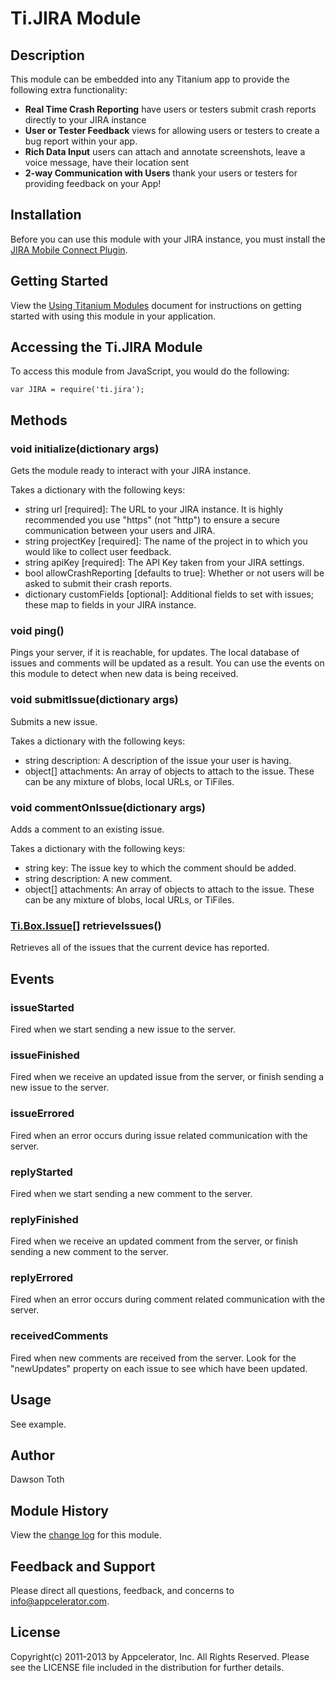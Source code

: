# Ti.JIRA Module

## Description

This module can be embedded into any Titanium app to provide the following extra functionality:

* **Real Time Crash Reporting** have users or testers submit crash reports directly to your JIRA instance
* **User or Tester Feedback** views for allowing users or testers to create a bug report within your app.
* **Rich Data Input** users can attach and annotate screenshots, leave a voice message, have their location sent
* **2-way Communication with Users** thank your users or testers for providing feedback on your App!

## Installation
Before you can use this module with your JIRA instance, you must install the [JIRA Mobile Connect Plugin][].

## Getting Started

View the [Using Titanium Modules](http://docs.appcelerator.com/titanium/latest/#!/guide/Using_Titanium_Modules) document for instructions on getting
started with using this module in your application.

## Accessing the Ti.JIRA Module
To access this module from JavaScript, you would do the following:

	var JIRA = require('ti.jira');

## Methods

### void initialize(dictionary args)
Gets the module ready to interact with your JIRA instance.

Takes a dictionary with the following keys:

* string url [required]: The URL to your JIRA instance. It is highly recommended you use "https" (not "http") to ensure a secure communication between your users and JIRA.
* string projectKey [required]: The name of the project in to which you would like to collect user feedback.
* string apiKey [required]: The API Key taken from your JIRA settings.
* bool allowCrashReporting [defaults to true]: Whether or not users will be asked to submit their crash reports.
* dictionary customFields [optional]: Additional fields to set with issues; these map to fields in your JIRA instance.

### void ping()
Pings your server, if it is reachable, for updates. The local database of issues and comments will be updated as a 
result. You can use the events on this module to detect when new data is being received.

### void submitIssue(dictionary args)
Submits a new issue.

Takes a dictionary with the following keys:

* string description: A description of the issue your user is having.
* object[] attachments: An array of objects to attach to the issue. These can be any mixture of blobs, local URLs, or TiFiles.

### void commentOnIssue(dictionary args)
Adds a comment to an existing issue.

Takes a dictionary with the following keys:

* string key: The issue key to which the comment should be added.
* string description: A new comment.
* object[] attachments: An array of objects to attach to the issue. These can be any mixture of blobs, local URLs, or TiFiles.

### [Ti.Box.Issue][][] retrieveIssues()
Retrieves all of the issues that the current device has reported.

## Events

### issueStarted
Fired when we start sending a new issue to the server.

### issueFinished
Fired when we receive an updated issue from the server, or finish sending a new issue to the server.

### issueErrored
Fired when an error occurs during issue related communication with the server.

### replyStarted
Fired when we start sending a new comment to the server.

### replyFinished
Fired when we receive an updated comment from the server, or finish sending a new comment to the server.

### replyErrored
Fired when an error occurs during comment related communication with the server.

### receivedComments
Fired when new comments are received from the server. Look for the "newUpdates" property on each issue to see which have
been updated.

## Usage
See example.

## Author
Dawson Toth

## Module History

View the [change log](changelog.html) for this module.

## Feedback and Support
Please direct all questions, feedback, and concerns to [info@appcelerator.com](mailto:info@appcelerator.com?subject=iOS%20JIRA%20Module).

## License
Copyright(c) 2011-2013 by Appcelerator, Inc. All Rights Reserved. Please see the LICENSE file included in the distribution for further details.


[Ti.Box.Issue]: issue.html
[JIRA Mobile Connect Plugin]: https://plugins.atlassian.com/plugin/details/322837